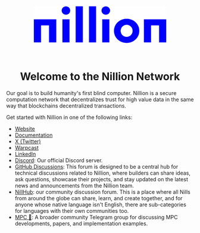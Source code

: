 <p align="center">
  <a href="https://www.nillion.com">
    <picture>
    <img alt="nillion logo" src="../assets/nillion.png" width="auto" height="100">
    </picture>
  </a>
</p>

</br>
<h1 align="center">Welcome to the Nillion Network</h1>


Our goal is to build humanity's first blind computer. Nillion is a secure
computation network that decentralizes trust for high value data in the same way
that blockchains decentralized transactions.

Get started with Nillion in one of the following links:
* <a href="https://nillion.com">Website</a>
* <a href="https://docs.nillion.com">Documentation</a>
* <a href="https://twitter.com/nillionnetwork">X (Twitter)</a>
* <a href="https://warpcast.com/nillion">Warpcast</a>
* <a href="https://www.linkedin.com/company/nillionnetwork/mycompany">LinkedIn</a>
* <a href="https://discord.com/invite/nillionnetwork">Discord</a>: Our official Discord server.
* <a href="https://github.com/orgs/NillionNetwork/discussions?discussions_q=">GitHub Discussions</a>: This forum is designed to be a central hub for technical discussions related to Nillion, where builders can share ideas, ask questions, showcase their projects, and stay updated on the latest news and announcements from the Nillion team.
* <a href="https://www.nillhub.com/">NillHub</a>: our community discussion forum. This is a place where all Nills from around the globe can share, learn, and create together, and for anyone whose native language isn't English, there are sub-categories for languages with their own communities too.
* <a href="https://t.me/Multipartycomputation">MPC 👀</a>: A broader community Telegram group for discussing MPC developments, papers, and implementation examples.
